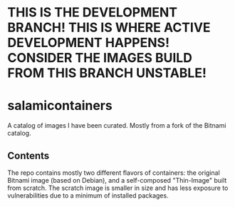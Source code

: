 # THIS IS THE DEVELOPMENT BRANCH! THIS IS WHERE ACTIVE DEVELOPMENT HAPPENS! CONSIDER THE IMAGES BUILD FROM THIS BRANCH UNSTABLE!

# salamicontainers

A catalog of images I have been curated. Mostly from a fork of the Bitnami catalog.

## Contents

The repo contains mostly two different flavors of containers: the original Bitnami image (based on Debian), and a self-composed "Thin-Image" built from scratch. The scratch image is smaller in size and has less exposure to vulnerabilities due to a minimum of installed packages.










